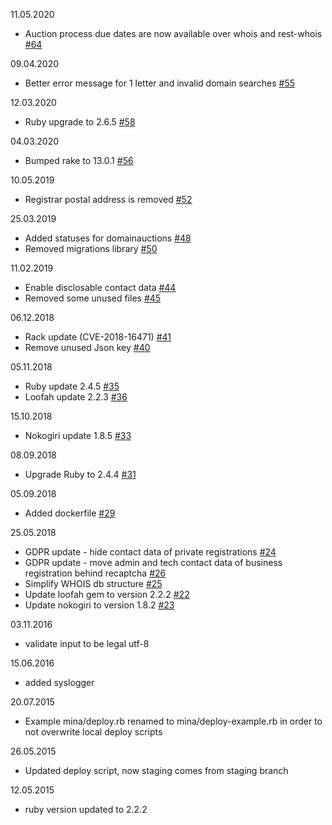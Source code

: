 11.05.2020
* Auction process due dates are now available over whois and rest-whois [#64](https://github.com/internetee/whois/pull/64)

09.04.2020
* Better error message for 1 letter and invalid domain searches [#55](https://github.com/internetee/whois/issues/55)

12.03.2020
* Ruby upgrade to 2.6.5 [#58](https://github.com/internetee/whois/issues/58)

04.03.2020
* Bumped rake to 13.0.1 [#56](https://github.com/internetee/whois/pull/56)

10.05.2019
* Registrar postal address is removed [#52](https://github.com/internetee/whois/pull/52)

25.03.2019
* Added statuses for domainauctions [#48](https://github.com/internetee/whois/pull/48)
* Removed migrations library [#50](https://github.com/internetee/whois/pull/50)

11.02.2019
* Enable disclosable contact data [#44](https://github.com/internetee/whois/pull/44)
* Removed some unused files [#45](https://github.com/internetee/whois/pull/45)

06.12.2018
* Rack update (CVE-2018-16471) [#41](https://github.com/internetee/whois/pull/41)
* Remove unused Json key [#40](https://github.com/internetee/whois/pull/40)

05.11.2018
* Ruby update 2.4.5 [#35](https://github.com/internetee/whois/pull/35)
* Loofah update 2.2.3 [#36](https://github.com/internetee/whois/pull/36)

15.10.2018
* Nokogiri update 1.8.5 [#33](https://github.com/internetee/whois/pull/33)

08.09.2018
* Upgrade Ruby to 2.4.4 [#31](https://github.com/internetee/whois/pull/31)

05.09.2018
* Added dockerfile [#29](https://github.com/internetee/whois/pull/29)

25.05.2018
* GDPR update - hide contact data of private registrations [#24](https://github.com/internetee/whois/issues/24)
* GDPR update - move admin and tech contact data of business registration behind recaptcha [#26](https://github.com/internetee/whois/issues/26)
* Simplify WHOIS db structure [#25](https://github.com/internetee/whois/issues/25)
* Update loofah gem to version 2.2.2 [#22](https://github.com/internetee/whois/pull/22)
* Update nokogiri to version 1.8.2 [#23](https://github.com/internetee/whois/pull/23)

03.11.2016
* validate input to be legal utf-8

15.06.2016
* added syslogger

20.07.2015
* Example mina/deploy.rb renamed to mina/deploy-example.rb in order to not overwrite local deploy scripts

26.05.2015
* Updated deploy script, now staging comes from staging branch

12.05.2015
* ruby version updated to 2.2.2
